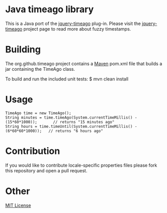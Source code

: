 Java timeago library
=====
This is a Java port of the [jquery-timeago](https://github.com/rmm5t/jquery-timeago) plug-in.  Please visit the [jquery-timeago](http://rmm5t.github.com/jquery-timeago/) project page to read more about fuzzy timestamps.

Building
====
The org.github.timeago project contains a [Maven](http://maven.apache.org/) pom.xml file that builds a jar containing the TimeAgo class.

To build and run the included unit tests:
    $ mvn clean install

Usage
=====
    TimeAgo time = new TimeAgo();
    String minutes = time.timeAgo(System.currentTimeMillis() - (15*60*1000));       // returns "15 minutes ago"
    String hours = time.timeUntil(System.currentTimeMillis() - (6*60*60*1000));   // returns "6 hours ago"
Contribution
=====
If you would like to contribute locale-specific properties files please fork this repository and open a pull request.

Other
=====
[MIT License](http://www.opensource.org/licenses/mit-license.html)